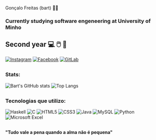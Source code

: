 
Gonçalo Freitas (bart) 🤙🏾
### Currently studying software engeneering at University of Minho
## Second year 💻 🖱️ 💾

[![Instagram](https://img.shields.io/badge/Instagram-E4405F?style=for-the-badge&logo=instagram&logoColor=white)](https://www.instagram.com/gsalo_/)
[![Facebook](https://img.shields.io/badge/Facebook-1877F2?style=for-the-badge&logo=facebook&logoColor=white)](https://www.facebook.com/goncalo.freitas.7568/)
[![GitLab](https://img.shields.io/badge/GitLab-330F63?style=for-the-badge&logo=gitlab&logoColor=white)](https://gitlab.com/bart115)
##
### Stats: 
![Bart's GitHub stats](https://github-readme-stats.vercel.app/api?username=bart115&show_icons=true&theme=radical)
![Top Langs](https://github-readme-stats.vercel.app/api/top-langs/?username=bart115&layout=compact&theme=radical)
##
### Tecnologias que utilizo:
![Haskell](https://img.shields.io/badge/Haskell-5e5086?style=for-the-badge&logo=haskell&logoColor=white)
![C](https://img.shields.io/badge/c-%2300599C.svg?style=for-the-badge&logo=c&logoColor=white)
![HTML5](https://img.shields.io/badge/html5-%23E34F26.svg?style=for-the-badge&logo=html5&logoColor=white)
![CSS3](https://img.shields.io/badge/css3-%231572B6.svg?style=for-the-badge&logo=css3&logoColor=white)
![Java](https://img.shields.io/badge/java-%23ED8B00.svg?style=for-the-badge&logo=openjdk&logoColor=white)
![MySQL](https://img.shields.io/badge/mysql-4479A1.svg?style=for-the-badge&logo=mysql&logoColor=white)
![Python](https://img.shields.io/badge/python-3670A0?style=for-the-badge&logo=python&logoColor=ffdd54)
![Microsoft Excel](https://img.shields.io/badge/Microsoft_Excel-217346?style=for-the-badge&logo=microsoft-excel&logoColor=white)
##
#### "Tudo vale a pena quando a alma não é pequena"

